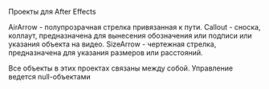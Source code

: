 Проекты для After Effects

AirArrow - полупрозрачная стрелка привязанная к пути. 
Callout - сноска, коллаут, предназначена для вынесения обозначения или подписи или указания объекта на видео. 
SizeArrow - чертежная стрелка, предназначена для указания размеров или расстояний.

Все объекты в этих проектах связаны между собой. Управление ведется null-объектами
